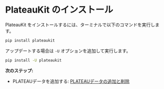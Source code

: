 # PlateauKit のインストール

PlateauKit をインストールするには、ターミナルで以下のコマンドを実行します。

```bash
pip install plateaukit
```

アップデートする場合は `-U` オプションを追加して実行します。

```bash
pip install -U plateaukit
```

**次のステップ:**

- PLATEAUデータを追加する: [PLATEAUデータの追加と削除](cli/setup.md)
